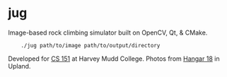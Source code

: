 jug
===

Image-based rock climbing simulator built on OpenCV, Qt, & CMake.

        ./jug path/to/image path/to/output/directory

Developed for [CS 151](https://docs.google.com/a/g.hmc.edu/document/d/1mByzqUDqf-IfeSqoBvB0wsTBorfi_oACHtQqN16MZIA/edit?pli=1) at Harvey Mudd College.
Photos from [Hangar 18](http://www.climbhangar18.com/upland/) in Upland.
